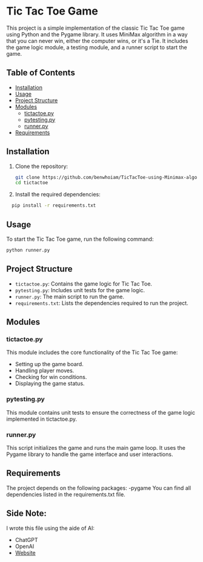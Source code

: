 # Tic Tac Toe Game

This project is a simple implementation of the classic Tic Tac Toe game using Python and the Pygame library. It uses MiniMax algorithm in a way that you can never win, either the computer wins, or it's a Tie. It includes the game logic module, a testing module, and a runner script to start the game.

## Table of Contents
- [Installation](#installation)
- [Usage](#usage)
- [Project Structure](#project-structure)
- [Modules](#modules)
  - [tictactoe.py](#tictactoepy)
  - [pytesting.py](#pytestingpy)
  - [runner.py](#runnerpy)
- [Requirements](#requirements)

## Installation

1. Clone the repository:
   ```bash
   git clone https://github.com/benwhoiam/TicTacToe-using-Minimax-algorithm.git
   cd tictactoe
   ```
2. Install the required dependencies:
  ```bash
    pip install -r requirements.txt
  ```
## Usage
To start the Tic Tac Toe game, run the following command:
  ```bash
  python runner.py
  ```
## Project Structure
- `tictactoe.py`: Contains the game logic for Tic Tac Toe.
- `pytesting.py`: Includes unit tests for the game logic.
- `runner.py`: The main script to run the game.
- `requirements.txt`: Lists the dependencies required to run the project.
## Modules
### tictactoe.py
This module includes the core functionality of the Tic Tac Toe game:
- Setting up the game board.
- Handling player moves.
- Checking for win conditions.
- Displaying the game status.
### pytesting.py
This module contains unit tests to ensure the correctness of the game logic implemented in tictactoe.py.
### runner.py
This script initializes the game and runs the main game loop. It uses the Pygame library to handle the game interface and user interactions.

## Requirements
The project depends on the following packages:
-pygame
You can find all dependencies listed in the requirements.txt file.


## Side Note:
I wrote this file using the aide of AI:
- ChatGPT
- OpenAI
- [Website](https://www.openai.com)
